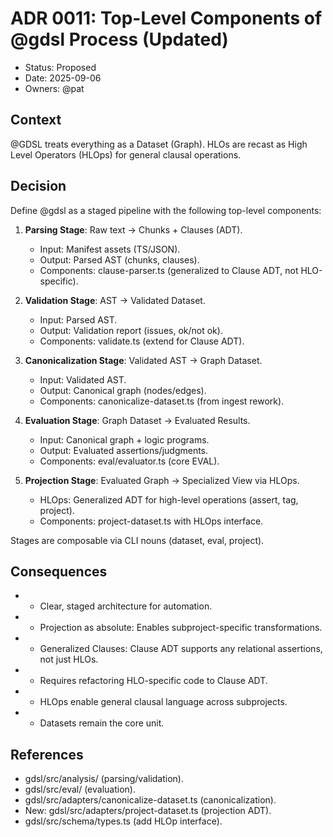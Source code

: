 # ADR 0011: Top-Level Components of @gdsl Process (Updated)

- Status: Proposed
- Date: 2025-09-06
- Owners: @pat

## Context
@GDSL treats everything as a Dataset (Graph). HLOs are recast as High Level Operators (HLOps) for general clausal operations.

## Decision
Define @gdsl as a staged pipeline with the following top-level components:

1. **Parsing Stage**: Raw text → Chunks + Clauses (ADT).
   - Input: Manifest assets (TS/JSON).
   - Output: Parsed AST (chunks, clauses).
   - Components: clause-parser.ts (generalized to Clause ADT, not HLO-specific).

2. **Validation Stage**: AST → Validated Dataset.
   - Input: Parsed AST.
   - Output: Validation report (issues, ok/not ok).
   - Components: validate.ts (extend for Clause ADT).

3. **Canonicalization Stage**: Validated AST → Graph Dataset.
   - Input: Validated AST.
   - Output: Canonical graph (nodes/edges).
   - Components: canonicalize-dataset.ts (from ingest rework).

4. **Evaluation Stage**: Graph Dataset → Evaluated Results.
   - Input: Canonical graph + logic programs.
   - Output: Evaluated assertions/judgments.
   - Components: eval/evaluator.ts (core EVAL).

5. **Projection Stage**: Evaluated Graph → Specialized View via HLOps.
   - HLOps: Generalized ADT for high-level operations (assert, tag, project).
   - Components: project-dataset.ts with HLOps interface.

Stages are composable via CLI nouns (dataset, eval, project).

## Consequences
- + Clear, staged architecture for automation.
- + Projection as absolute: Enables subproject-specific transformations.
- + Generalized Clauses: Clause ADT supports any relational assertions, not just HLOs.
- - Requires refactoring HLO-specific code to Clause ADT.
- + HLOps enable general clausal language across subprojects.
- + Datasets remain the core unit.

## References
- gdsl/src/analysis/ (parsing/validation).
- gdsl/src/eval/ (evaluation).
- gdsl/src/adapters/canonicalize-dataset.ts (canonicalization).
- New: gdsl/src/adapters/project-dataset.ts (projection ADT).
- gdsl/src/schema/types.ts (add HLOp interface).
